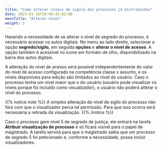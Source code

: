 ```yaml
---
title: "Como alterar níveis de sigilo dos processos já distribuídos"
date: 2023-01-16T10:49:43-03:00
menuTitle: "Alterar nível"
weight: 3
---
```

Havendo a necessidade de se alterar o nível de segredo do processo, é necessário acessar os autos digitais. No menu ao lado direito, selecionar a opção **segredo/sigilo,** em seguida **opções** e **alterar o nível de acesso.** A opção também é acessível no ícone em formato de olho, disponibilizado na barra dos autos digitais.
 
A alteração do nível de acesso será possível independentemente do valor do nível de acesso configurado na competência classe x assunto, e os níveis disponíveis para edição são limitados ao nível do usuário. Caso o processo tenha um nível maior que o do usuário (usuário pode visualizar os níveis porque foi incluído como visualizador), o usuário não poderá alterar o nível do processo.

{{% notice note %}}
A simples alteração do nível de sigilo do processo não fará com que o visualizador perca tal permissão. Para que isso ocorra será necessária a retirada da visualização.
{{% /notice %}}

Caso o processo gere nível 5 de segredo de justiça, ele entrará na tarefa **Atribuir visualização de processo** e só ficará visível para o papel de magistrado. A tarefa servirá para que o magistrado saiba que um processo de segredo 5 foi peticionado e, conforme a necessidade, possa incluir visualizadores.
